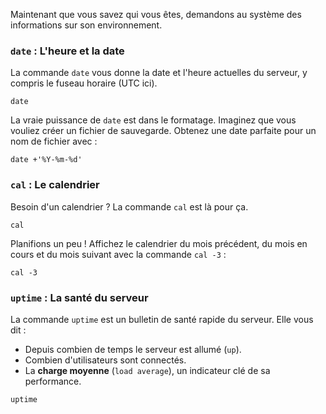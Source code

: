 Maintenant que vous savez qui vous êtes, demandons au système des informations sur son environnement.

### `date` : L'heure et la date

La commande `date` vous donne la date et l'heure actuelles du serveur, y compris le fuseau horaire (UTC ici).

`date`

La vraie puissance de `date` est dans le formatage. Imaginez que vous vouliez créer un fichier de sauvegarde. Obtenez une date parfaite pour un nom de fichier avec :

`date +'%Y-%m-%d'`

### `cal` : Le calendrier

Besoin d'un calendrier ? La commande `cal` est là pour ça.

`cal`

Planifions un peu ! Affichez le calendrier du mois précédent, du mois en cours et du mois suivant avec la commande `cal -3` :

`cal -3`

### `uptime` : La santé du serveur

La commande `uptime` est un bulletin de santé rapide du serveur. Elle vous dit :
-   Depuis combien de temps le serveur est allumé (`up`).
-   Combien d'utilisateurs sont connectés.
-   La **charge moyenne** (`load average`), un indicateur clé de sa performance.

`uptime`